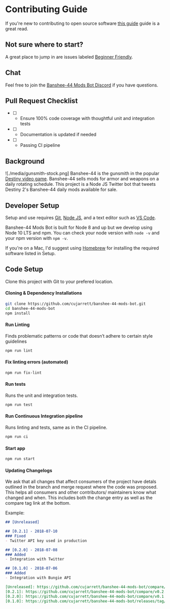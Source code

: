 # Contributing Guide

If you're new to contributing to open source software
[this guide](https://opensource.guide/how-to-contribute/) guide is a great read.

## Not sure where to start?
A great place to jump in are issues labeled [Beginner Friendly](https://github.com/cujarrett/banshee-44-mods-bot/labels/Beginner%20Friendly).

## Chat
Feel free to join the [Banshee-44 Mods Bot Discord](https://discord.gg/Pv3xrPV) if you have questions.

## Pull Request Checklist
- [ ] - Ensure 100% code coverage with thoughtful unit and integration tests
- [ ] - Documentation is updated if needed
- [ ] - Passing CI pipeline

## Background
![./media/gunsmith-stock.png]
Banshee-44 is the gunsmith in the popular [Destiny video game](https://www.destinythegame.com/).
Banshee-44 sells mods for armor and weapons on a daily rotating schedule. This project is a Node JS
Twitter bot that tweets Destiny 2's Banshee-44 daily mods available for sale.

## Developer Setup
Setup and use requires [Git](https://git-scm.com/), [Node JS](https://nodejs.org/en/), and a text
editor such as [VS Code](https://code.visualstudio.com/).

Banshee-44 Mods Bot is built for Node 8 and up but we develop using Node 10 LTS and npm. You can
check your node version with `node -v` and your npm version with `npm -v`.

If you're on a Mac, I'd suggest using [Homebrew](https://brew.sh/) for installing the required
software listed in Setup.

## Code Setup
Clone this project with Git to your prefered location.

#### Cloning & Dependency Installations
```sh
git clone https://github.com/cujarrett/banshee-44-mods-bot.git
cd banshee-44-mods-bot
npm install
```

#### Run Linting
Finds problematic patterns or code that doesn’t adhere to certain style guidelines
```sh
npm run lint
```

#### Fix linting errors (automated)
```sh
npm run fix-lint
```

#### Run tests
Runs the unit and integration tests.
```sh
npm run test
```

#### Run Continuous Integration pipeline

Runs linting and tests, same as in the CI pipeline.
```sh
npm run ci
```

#### Start app

```sh
npm run start
```

#### Updating Changelogs

We ask that all changes that affect consumers of the project have detals outlined in the branch and
merge request where the code was proposed. This helps all consumers and other contributors/
maintainers know what changed and when. This includes both the change entry as well as the compare
tag link at the bottom.

Example:

```md
## [Unreleased]

## [0.2.1] - 2018-07-10
### Fixed
- Twitter API key used in production

## [0.2.0] - 2018-07-08
### Added
- Integration with Twitter

## [0.1.0] - 2018-07-06
### Added
- Integration with Bungie API

[Unreleased]: https://github.com/cujarrett/banshee-44-mods-bot/compare/v0.2.1...master
[0.2.1]: https://github.com/cujarrett/banshee-44-mods-bot/compare/v0.2.0...v0.2.1
[0.2.0]: https://github.com/cujarrett/banshee-44-mods-bot/compare/v0.1.0...v0.2.0
[0.1.0]: https://github.com/cujarrett/banshee-44-mods-bot/releases/tag/v0.1.0
```
